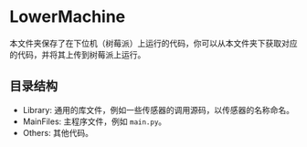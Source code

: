 # LowerMachine

本文件夹保存了在下位机（树莓派）上运行的代码，你可以从本文件夹下获取对应的代码，并将其上传到树莓派上运行。

## 目录结构

- Library: 通用的库文件，例如一些传感器的调用源码，以传感器的名称命名。
- MainFiles: 主程序文件，例如 `main.py`。
- Others: 其他代码。